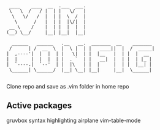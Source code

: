```
 ____    ____  __  .___  ___. 
 \   \  /   / |  | |   \/   | 
  \   \/   /  |  | |  \  /  | 
   \      /   |  | |  |\/|  | 
 __ \    /    |  | |  |  |  | 
(__) \__/     |__| |__|  |__| 
                              
  ______   ______   .__   __.  _______  __    _______ 
 /      | /  __  \  |  \ |  | |   ____||  |  /  _____|
|  ,----'|  |  |  | |   \|  | |  |__   |  | |  |  __  
|  |     |  |  |  | |  . `  | |   __|  |  | |  | |_ | 
|  `----.|  `--'  | |  |\   | |  |     |  | |  |__| | 
 \______| \______/  |__| \__| |__|     |__|  \______| 
                                                                                                                              
```

Clone repo and save as .vim folder in home repo

Active packages
-----------------
gruvbox syntax highlighting
airplane 
vim-table-mode
 
